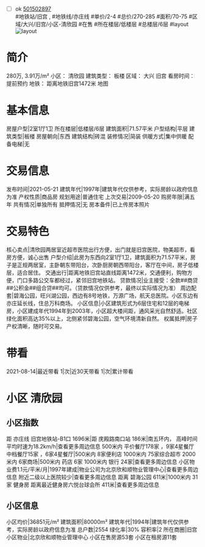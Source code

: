 - [ ] ok [501502897](https://bj.5i5j.com/ershoufang/501502897.html)  
 #地铁站/旧宫 ,  #地铁线/亦庄线
#单价/2-4 #总价/270-285 #面积/70-75   #区域/大兴/旧宫/小区-清欣园 #在售 #所在楼层/低楼层 #总楼层/6层 #layout 
![layout](http://image2a.5i5j.com/bdir/layout/270160.jpg_P5.jpg) 
# 简介 
 280万,  3.91万/m² 
小区： 清欣园
建筑类型： 板楼
区域： 大兴 旧宫
看房时间： 提前预约
地铁： 距离地铁旧宫1472米 地图
# 基本信息 
 房屋户型|2室1厅1卫
所在楼层|低楼层/6层
建筑面积|71.57平米
户型结构|平层
建筑类型|板楼
房屋朝向|东西
建筑结构|砖混
装修情况|简装
供暖方式|集中供暖
配备电梯|无
# 交易信息 
 发布时间|2021-05-21
建筑年代|1997年|建筑年代仅供参考，实际房龄以政府信息为准
产权性质|商品房
规划用途|普通住宅
上次交易|2009-05-20
购房年限|满五年
共有情况|单独所有
抵押情况|无
房本备件|已上传房本照片
# 交易特色 
 核心卖点|清欣园两居室近超市医院出行方便，出门就是旧宫医院，物美超市，看房方便，诚心出售
户型介绍|此房为东西向2室1厅1卫，建筑面积为71.57平米，房子是正规两居室，主卧朝东带阳台，次卧厨房朝西带阳台，客厅在中间，房子低楼层，适合居住。
交通出行|距离地铁旧宫站直线距离1472米，交通便利，购物方便，门口多路公交车都经过，紧邻旧宫地铁站。
贷款情况|业主接受：全款##商贷##公积金##组合贷##均可。（贷款情况仅供参考，最终以实际情况为准）
周边配套|碧海公园，旺兴湖公园，西边有8号地铁，万源广场，航天总医院。小区东边有亦庄延长线，住总万科商场。
小区信息|小区建筑形式为6层住宅和12层的电梯房，小区建成年代1994年到2003年，小区超大楼间距，通风采光自然舒适。社区绿化面积高达35%以上，北侧紧邻碧海公园，空气环境清新自然。
权属抵押|房子产权清晰，随时可交易。
# 带看 
 2021-08-14|最近带看	 1|次|近30天带看	 1|次|累计带看
# 小区 清欣园
## 小区指数 
 距 亦庄线 旧宫地铁站-B1口 1696米|距 庑殿路南口站 186米|南五环内， 高峰时间平均时速为18.2km/h|查看更多周边信息
500米内 平价餐厅178家 ，9家4星餐厅
中档餐厅15家 ，6家4星餐厅|500米内 8家便利店
1000米内 75家综合超市
2000米内 6家商场|500米内 药店 6家
1000米内 银行 24家|查看更多周边信息
小区物业费1.1元/平米/月|1997年建成|物业公司为北京欣和顺物业管理中心|查看更多周边信息
附近二级以上医院较少|查看更多周边信息
距离 碧海公园 611米|1000米内 31家 健身房
距离最近健身房六悦台球会所 411米|查看更多周边信息
## 小区信息 
 小区均价|36851元/m²
建筑面积|80000m²
建筑年代|1994年|建筑年代仅供参考，实际房龄以政府信息为准
总户数|2554
绿化率|30%
容积率|2
所在商圈|旧宫
小区物业|北京欣和顺物业管理中心
小区在售房源53套
小区在租房源11套
